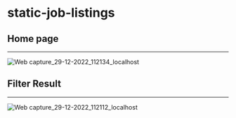 # static-job-listings
## Home page
<hr>

![Web capture_29-12-2022_112134_localhost](https://user-images.githubusercontent.com/103261764/209908903-033af5ef-1755-485e-b40b-7d2e9ef351c5.jpeg)

## Filter Result
<hr>

![Web capture_29-12-2022_112112_localhost](https://user-images.githubusercontent.com/103261764/209908945-62969c5d-9239-4375-8f9c-f2d505726b3f.jpeg)
